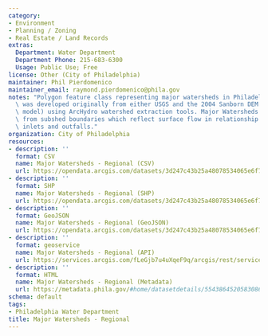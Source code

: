 ```yaml
---
category:
- Environment
- Planning / Zoning
- Real Estate / Land Records
extras:
  Department: Water Department
  Department Phone: 215-683-6300
  Usage: Public Use; Free
license: Other (City of Philadelphia)
maintainer: Phil Pierdomenico
maintainer_email: raymond.pierdomenico@phila.gov
notes: "Polygon feature class representing major watersheds in Philadelphia. Data\
  \ was developed originally from either USGS and the 2004 Sanborn DEM (digital elevation\
  \ model) using ArcHydro watershed extraction tools. Major Watersheds are dissolved\
  \ from subshed boundaries which reflect surface flow in relationship to stormwater\
  \ inlets and outfalls."
organization: City of Philadelphia
resources:
- description: ''
  format: CSV
  name: Major Watersheds - Regional (CSV)
  url: https://opendata.arcgis.com/datasets/3d247c43b25a48078534065e6f7a1c96_0.csv
- description: ''
  format: SHP
  name: Major Watersheds - Regional (SHP)
  url: https://opendata.arcgis.com/datasets/3d247c43b25a48078534065e6f7a1c96_0.zip
- description: ''
  format: GeoJSON
  name: Major Watersheds - Regional (GeoJSON)
  url: https://opendata.arcgis.com/datasets/3d247c43b25a48078534065e6f7a1c96_0.geojson
- description: ''
  format: geoservice
  name: Major Watersheds - Regional (API)
  url: https://services.arcgis.com/fLeGjb7u4uXqeF9q/arcgis/rest/services/Major_Watersheds_Regional/FeatureServer/0/query?outFields=*&where=1%3D1
- description: ''
  format: HTML
  name: Major Watersheds - Regional (Metadata)
  url: https://metadata.phila.gov/#home/datasetdetails/5543864520583086178c4e78/representationdetails/55438a819b989a05172d0cf8/
schema: default
tags:
- Philadelphia Water Department
title: Major Watersheds - Regional
---
```

